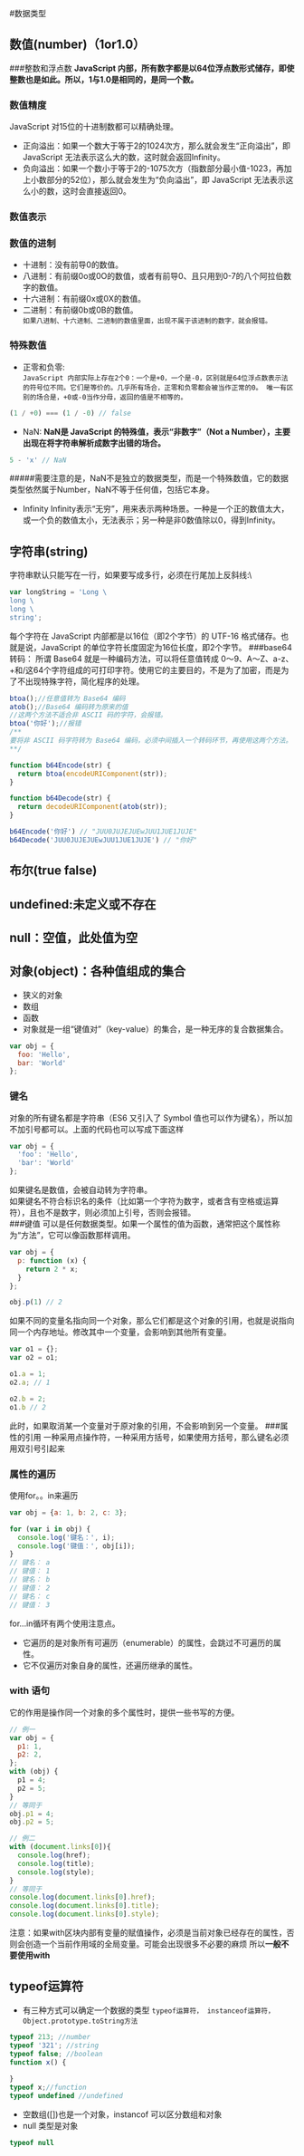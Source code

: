 #数据类型
## 数值(number)（1or1.0）
###整数和浮点数
**JavaScript 内部，所有数字都是以64位浮点数形式储存，即使整数也是如此。所以，1与1.0是相同的，是同一个数。**
### 数值精度
JavaScript 对15位的十进制数都可以精确处理。<br>
* 正向溢出：如果一个数大于等于2的1024次方，那么就会发生“正向溢出”，即 JavaScript 无法表示这么大的数，这时就会返回Infinity。<br>
* 负向溢出：如果一个数小于等于2的-1075次方（指数部分最小值-1023，再加上小数部分的52位），那么就会发生为“负向溢出”，即 JavaScript 无法表示这么小的数，这时会直接返回0。
### 数值表示
### 数值的进制
* 十进制：没有前导0的数值。
* 八进制：有前缀0o或0O的数值，或者有前导0、且只用到0-7的八个阿拉伯数字的数值。
* 十六进制：有前缀0x或0X的数值。
* 二进制：有前缀0b或0B的数值。<br>
`如果八进制、十六进制、二进制的数值里面，出现不属于该进制的数字，就会报错。`
### 特殊数值
* 正零和负零:<br>
`JavaScript 内部实际上存在2个0：一个是+0，一个是-0，区别就是64位浮点数表示法的符号位不同。它们是等价的。几乎所有场合，正零和负零都会被当作正常的0。
唯一有区别的场合是，+0或-0当作分母，返回的值是不相等的。`
```javascript
(1 / +0) === (1 / -0) // false
```
- NaN:
**NaN是 JavaScript 的特殊值，表示“非数字”（Not a Number），主要出现在将字符串解析成数字出错的场合。**
```javascript
5 - 'x' // NaN
```
#####需要注意的是，NaN不是独立的数据类型，而是一个特殊数值，它的数据类型依然属于Number，NaN不等于任何值，包括它本身。
- Infinity
Infinity表示“无穷”，用来表示两种场景。一种是一个正的数值太大，或一个负的数值太小，无法表示；另一种是非0数值除以0，得到Infinity。
## 字符串(string)
字符串默认只能写在一行，如果要写成多行，必须在行尾加上反斜线:\
```javascript
var longString = 'Long \
long \
long \
string';
```
每个字符在 JavaScript 内部都是以16位（即2个字节）的 UTF-16 格式储存。也就是说，JavaScript 的单位字符长度固定为16位长度，即2个字节。
###base64转码：
所谓 Base64 就是一种编码方法，可以将任意值转成 0～9、A～Z、a-z、+和/这64个字符组成的可打印字符。使用它的主要目的，不是为了加密，而是为了不出现特殊字符，简化程序的处理。
```javascript
btoa();//任意值转为 Base64 编码
atob();//Base64 编码转为原来的值
//这两个方法不适合非 ASCII 码的字符，会报错。
btoa('你好');//报错
/**
要将非 ASCII 码字符转为 Base64 编码，必须中间插入一个转码环节，再使用这两个方法。
**/

function b64Encode(str) {
  return btoa(encodeURIComponent(str));
}

function b64Decode(str) {
  return decodeURIComponent(atob(str));
}

b64Encode('你好') // "JUU0JUJEJUEwJUU1JUE1JUJE"
b64Decode('JUU0JUJEJUEwJUU1JUE1JUJE') // "你好"
```
## 布尔(true  false)
## undefined:未定义或不存在
## null：空值，此处值为空
## 对象(object)：各种值组成的集合
* 狭义的对象
* 数组
* 函数
* 对象就是一组“键值对”（key-value）的集合，是一种无序的复合数据集合。
```javascript
var obj = {
  foo: 'Hello',
  bar: 'World'
};
```
### 键名
对象的所有键名都是字符串（ES6 又引入了 Symbol 值也可以作为键名），所以加不加引号都可以。上面的代码也可以写成下面这样
```javascript
var obj = {
  'foo': 'Hello',
  'bar': 'World'
};
```
如果键名是数值，会被自动转为字符串。<br>
如果键名不符合标识名的条件（比如第一个字符为数字，或者含有空格或运算符），且也不是数字，则必须加上引号，否则会报错。<br>
###键值
可以是任何数据类型。如果一个属性的值为函数，通常把这个属性称为“方法”，它可以像函数那样调用。
```javascript
var obj = {
  p: function (x) {
    return 2 * x;
  }
};

obj.p(1) // 2
```
如果不同的变量名指向同一个对象，那么它们都是这个对象的引用，也就是说指向同一个内存地址。修改其中一个变量，会影响到其他所有变量。
```javascript
var o1 = {};
var o2 = o1;

o1.a = 1;
o2.a; // 1

o2.b = 2;
o1.b // 2
```
此时，如果取消某一个变量对于原对象的引用，不会影响到另一个变量。
###属性的引用
一种采用点操作符，一种采用方括号，如果使用方括号，那么键名必须用双引号引起来
### 属性的遍历
使用for。。in来遍历
```javascript
var obj = {a: 1, b: 2, c: 3};

for (var i in obj) {
  console.log('键名：', i);
  console.log('键值：', obj[i]);
}
// 键名： a
// 键值： 1
// 键名： b
// 键值： 2
// 键名： c
// 键值： 3
```
for...in循环有两个使用注意点。

* 它遍历的是对象所有可遍历（enumerable）的属性，会跳过不可遍历的属性。
* 它不仅遍历对象自身的属性，还遍历继承的属性。
### with 语句
它的作用是操作同一个对象的多个属性时，提供一些书写的方便。
```javascript
// 例一
var obj = {
  p1: 1,
  p2: 2,
};
with (obj) {
  p1 = 4;
  p2 = 5;
}
// 等同于
obj.p1 = 4;
obj.p2 = 5;

// 例二
with (document.links[0]){
  console.log(href);
  console.log(title);
  console.log(style);
}
// 等同于
console.log(document.links[0].href);
console.log(document.links[0].title);
console.log(document.links[0].style);
```
注意：如果with区块内部有变量的赋值操作，必须是当前对象已经存在的属性，否则会创造一个当前作用域的全局变量。可能会出现很多不必要的麻烦 所以**一般不要使用with**

## typeof运算符
* 有三种方式可以确定一个数据的类型
`typeof运算符， instanceof运算符，Object.prototype.toString方法`
```javascript
typeof 213; //number
typeof '321'; //string
typeof false; //boolean
function x() {
  
}
typeof x;//function
typeof undefined //undefined
```
* 空数组([])也是一个对象，instancof 可以区分数组和对象
* null 类型是对象
```javascript
typeof null
```
